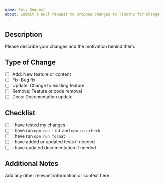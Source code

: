 ```yaml
---
name: Pull Request
about: Submit a pull request to propose changes to Timothy for Change
---
```


## Description

Please describe your changes and the motivation behind them.

## Type of Change

- [ ] Add: New feature or content
- [ ] Fix: Bug fix
- [ ] Update: Change to existing feature
- [ ] Remove: Feature or code removal
- [ ] Docs: Documentation update

## Checklist

- [ ] I have tested my changes
- [ ] I have run `npm run lint` and `npm run check`
- [ ] I have run `npm run format`
- [ ] I have added or updated tests if needed
- [ ] I have updated documentation if needed

## Additional Notes

Add any other relevant information or context here.

